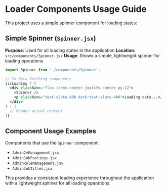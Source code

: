 # Loader Components Usage Guide

This project uses a simple spinner component for loading states:

## Simple Spinner (`Spinner.jsx`)

**Purpose**: Used for all loading states in the application
**Location**: `src/components/Spinner.jsx`
**Usage**: Shows a simple, lightweight spinner for loading operations

```jsx
import Spinner from './components/Spinner';

// In data fetching components
{isLoading ? (
  <div className="flex items-center justify-center py-12">
    <Spinner />
    <p className="text-slate-600 dark:text-slate-400">Loading data...</p>
  </div>
) : (
  // Render actual content
)}
```

## Component Usage Examples

Components that use the `Spinner` component:

- `AdminCvManagement.jsx`
- `AdminJobPostings.jsx`
- `AdminRoleManagement.jsx`
- `AdminJobTitles.jsx`

This provides a consistent loading experience throughout the application with a lightweight spinner for all loading operations.